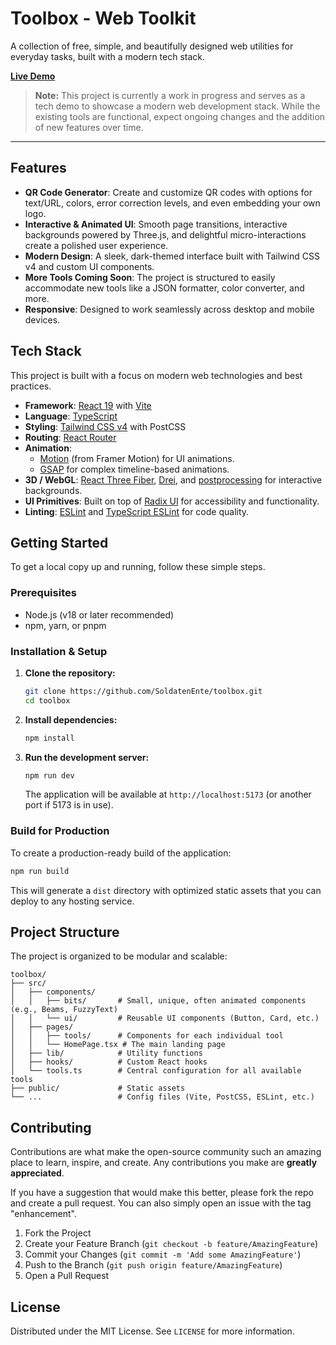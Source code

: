# Toolbox - Web Toolkit

A collection of free, simple, and beautifully designed web utilities for everyday tasks, built with a modern tech stack.

**[Live Demo](https://ducklin.de/toolbox/)**

> **Note:** This project is currently a work in progress and serves as a tech demo to showcase a modern web development stack. While the existing tools are functional, expect ongoing changes and the addition of new features over time.

---

## Features

- **QR Code Generator**: Create and customize QR codes with options for text/URL, colors, error correction levels, and even embedding your own logo.
- **Interactive & Animated UI**: Smooth page transitions, interactive backgrounds powered by Three.js, and delightful micro-interactions create a polished user experience.
- **Modern Design**: A sleek, dark-themed interface built with Tailwind CSS v4 and custom UI components.
- **More Tools Coming Soon**: The project is structured to easily accommodate new tools like a JSON formatter, color converter, and more.
- **Responsive**: Designed to work seamlessly across desktop and mobile devices.

## Tech Stack

This project is built with a focus on modern web technologies and best practices.

- **Framework**: [React 19](https://react.dev/) with [Vite](https://vitejs.dev/)
- **Language**: [TypeScript](https://www.typescriptlang.org/)
- **Styling**: [Tailwind CSS v4](https://tailwindcss.com/) with PostCSS
- **Routing**: [React Router](https://reactrouter.com/)
- **Animation**:
  - [Motion](https://motion.dev/) (from Framer Motion) for UI animations.
  - [GSAP](https://gsap.com/) for complex timeline-based animations.
- **3D / WebGL**: [React Three Fiber](https://docs.pmnd.rs/react-three-fiber), [Drei](https://github.com/pmndrs/drei), and [postprocessing](https://github.com/pmndrs/postprocessing) for interactive backgrounds.
- **UI Primitives**: Built on top of [Radix UI](https://www.radix-ui.com/) for accessibility and functionality.
- **Linting**: [ESLint](https://eslint.org/) and [TypeScript ESLint](https://typescript-eslint.io/) for code quality.

## Getting Started

To get a local copy up and running, follow these simple steps.

### Prerequisites

- Node.js (v18 or later recommended)
- npm, yarn, or pnpm

### Installation & Setup

1.  **Clone the repository:**

    ```sh
    git clone https://github.com/SoldatenEnte/toolbox.git
    cd toolbox
    ```

2.  **Install dependencies:**

    ```sh
    npm install
    ```

3.  **Run the development server:**
    ```sh
    npm run dev
    ```
    The application will be available at `http://localhost:5173` (or another port if 5173 is in use).

### Build for Production

To create a production-ready build of the application:

```sh
npm run build
```

This will generate a `dist` directory with optimized static assets that you can deploy to any hosting service.

## Project Structure

The project is organized to be modular and scalable:

```
toolbox/
├── src/
│   ├── components/
│   │   ├── bits/       # Small, unique, often animated components (e.g., Beams, FuzzyText)
│   │   └── ui/         # Reusable UI components (Button, Card, etc.)
│   ├── pages/
│   │   ├── tools/      # Components for each individual tool
│   │   └── HomePage.tsx # The main landing page
│   ├── lib/            # Utility functions
│   ├── hooks/          # Custom React hooks
│   └── tools.ts        # Central configuration for all available tools
├── public/             # Static assets
└── ...                 # Config files (Vite, PostCSS, ESLint, etc.)
```

## Contributing

Contributions are what make the open-source community such an amazing place to learn, inspire, and create. Any contributions you make are **greatly appreciated**.

If you have a suggestion that would make this better, please fork the repo and create a pull request. You can also simply open an issue with the tag "enhancement".

1.  Fork the Project
2.  Create your Feature Branch (`git checkout -b feature/AmazingFeature`)
3.  Commit your Changes (`git commit -m 'Add some AmazingFeature'`)
4.  Push to the Branch (`git push origin feature/AmazingFeature`)
5.  Open a Pull Request

## License

Distributed under the MIT License. See `LICENSE` for more information.
